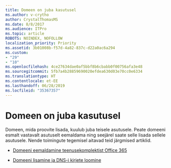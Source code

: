 ```yaml
---
title: Domeen on juba kasutusel
ms.author: v-crytho
author: CrystalThomasMS
ms.date: 8/8/2017
ms.audience: ITPro
ms.topic: article
ROBOTS: NOINDEX, NOFOLLOW
localization_priority: Priority
ms.assetid: 3b01008b-f57d-4a82-837c-d22a0ac6a294
ms.custom:
- "29"
- "10"
ms.openlocfilehash: 4ce27634dae0af5bbf8b6cbabb0f00756afa3e48
ms.sourcegitcommit: 5fb7a4b28859690020efdea630d03e70cc0e6334
ms.translationtype: HT
ms.contentlocale: et-EE
ms.lasthandoff: 06/28/2019
ms.locfileid: "35367357"
---
```

# <a name="the-domain-is-already-in-use"></a>Domeen on juba kasutusel

Domeen, mida proovite lisada, kuulub juba teisele asutusele. Peate domeeni esmalt vastavalt asutuselt eemaldama ning seejärel saate selle lisada sellele asutusele. Nende toimingute tegemisel aitavad teid järgmised artiklid.
  
- [Domeeni eemaldamine teenusekomplektist Office 365](https://support.office.com/article/Remove-a-domain-from-Office-365-f09696b2-8c29-4588-a08b-b333da19810c.aspx)

- [Domeeni lisamine ja DNS-i kirjete loomine](https://support.office.com/article/Create-DNS-records-for-Office-365-when-you-manage-your-DNS-records-B0F3FDCA-8A80-4E8E-9EF3-61E8A2A9AB23.aspx)

